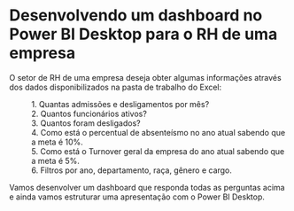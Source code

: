 # Desenvolvendo um dashboard no Power BI Desktop para o RH de uma empresa

O setor de RH de uma empresa deseja obter algumas informações através dos dados disponibilizados na pasta de trabalho do Excel:

<dl>
	<dd> 1. Quantas admissões e desligamentos por mês? </dd>
  <dd> 2. Quantos funcionários ativos?  </dd>
  <dd> 3. Quantos foram desligados?  </dd>
  <dd> 4. Como está o percentual de absenteísmo no ano atual sabendo que a meta é 10%.  </dd>
  <dd> 5. Como está o Turnover geral da empresa do ano atual sabendo que a meta é 5%.  </dd>
  <dd> 6. Filtros por ano, departamento, raça, gênero e cargo. </dd>
</dl>

Vamos desenvolver um dashboard que responda todas as perguntas acima e ainda vamos estruturar uma apresentação com o Power BI Desktop.


